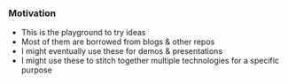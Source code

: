 ### Motivation
- This is the playground to try ideas
- Most of them are borrowed from blogs & other repos
- I might eventually use these for demos & presentations
- I might use these to stitch together multiple technologies for a specific purpose

